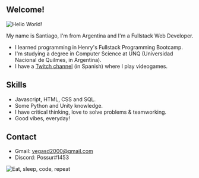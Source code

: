 ## Welcome!

<img src="https://media1.tenor.com/images/15f0729d004bbf7ecea976b38a1fd8cb/tenor.gif" alt="Hello World!">

My name is Santiago, I'm from Argentina and I'm a Fullstack Web Developer.

* I learned programming in Henry's Fullstack Programming Bootcamp.
* I'm studying a degree in Computer Science at UNQ (Universidad Nacional de Quilmes, in Argentina).
* I have a [Twitch channel](twitch.tv/possur) (in Spanish) where I play videogames.

## Skills

* Javascript, HTML, CSS and SQL.
* Some Python and Unity knowledge.
* I have critical thinking, love to solve problems & teamworking.
* Good vibes, everyday! 

## Contact

* Gmail: vegasd2000@gmail.com
* Discord: Possur#1453

<img src="https://media.giphy.com/media/VTtANKl0beDFQRLDTh/giphy.gif" alt="Eat, sleep, code, repeat">
